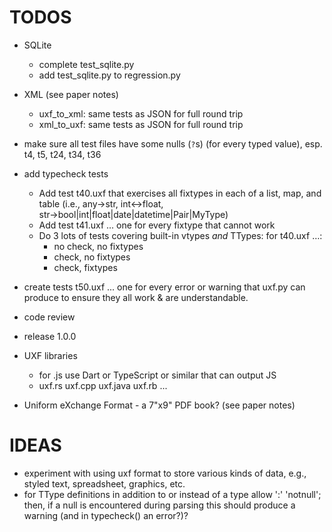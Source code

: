 # TODOS

- SQLite 
    - complete test\_sqlite.py
    - add test\_sqlite.py to regression.py

- XML (see paper notes)
    - uxf\_to\_xml: same tests as JSON for full round trip
    - xml\_to\_uxf: same tests as JSON for full round trip

- make sure all test files have some nulls (`?`s) (for every typed value),
  esp. t4, t5, t24, t34, t36

- add typecheck tests
  - Add test t40.uxf that exercises all fixtypes in each of a
    list, map, and table
    (i.e., any→str, int↔float, str→bool|int|float|date|datetime|Pair|MyType)
  - Add test t41.uxf ... one for every fixtype that cannot work
  - Do 3 lots of tests covering built-in vtypes _and_ TTypes: for t40.uxf …:
      * no check, no fixtypes
      * check, no fixtypes
      * check, fixtypes

- create tests t50.uxf ... one for every error or warning that uxf.py
  can produce to ensure they all work & are understandable.

- code review

- release 1.0.0

- UXF libraries
    - for .js use Dart or TypeScript or similar that can output JS
    - uxf.rs uxf.cpp uxf.java uxf.rb ...

- Uniform eXchange Format - a 7"x9" PDF book? (see paper notes)

# IDEAS

- experiment with using uxf format to store various kinds of data,
  e.g., styled text, spreadsheet, graphics, etc.
- for TType definitions in addition to or instead of a type allow ':'
  'notnull'; then, if a null is encountered during parsing this should
  produce a warning (and in typecheck() an error?)?
